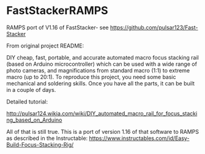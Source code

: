 # FastStackerRAMPS
RAMPS port of V1.16 of FastStacker- see https://github.com/pulsar123/Fast-Stacker

From original project README:

DIY cheap, fast, portable, and accurate automated macro focus stacking rail (based on Arduino microcontroller) 
which can be used with a wide range of photo cameras, and magnifications from standard macro (1:1) to extreme 
macro (up to 20:1). To reproduce this project, you need some basic mechanical and soldering skills. 
Once you have all the parts, it can be built in a couple of days.

Detailed tutorial:

http://pulsar124.wikia.com/wiki/DIY_automated_macro_rail_for_focus_stacking_based_on_Arduino

All of that is still true. This is a port of version 1.16 of that software to RAMPS as described in the Instructable:
https://www.instructables.com/id/Easy-Build-Focus-Stacking-Rig/
